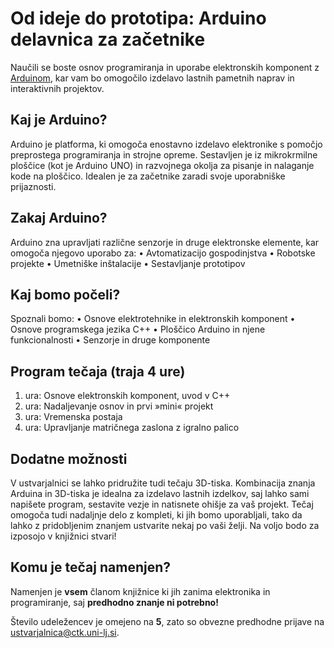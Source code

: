 # Od ideje do prototipa: Arduino delavnica za začetnike
Naučili se boste osnov programiranja in uporabe elektronskih komponent z [Arduinom](https://www.arduino.cc/), kar vam bo omogočilo izdelavo lastnih pametnih naprav in interaktivnih projektov.

## Kaj je Arduino? 
Arduino je platforma, ki omogoča enostavno izdelavo elektronike s pomočjo preprostega programiranja in strojne opreme. Sestavljen je iz mikrokrmilne ploščice (kot je Arduino UNO) in razvojnega okolja za pisanje in nalaganje kode na ploščico. Idealen je za začetnike zaradi svoje uporabniške prijaznosti.

## Zakaj Arduino?
Arduino zna upravljati različne senzorje in druge elektronske elemente, kar omogoča njegovo uporabo za:
•	Avtomatizacijo gospodinjstva
•	Robotske projekte
•	Umetniške inštalacije
•	Sestavljanje prototipov

## Kaj bomo počeli?
Spoznali bomo:
•	Osnove elektrotehnike in elektronskih komponent
•	Osnove programskega jezika C++
•	Ploščico Arduino in njene funkcionalnosti
•	Senzorje in druge komponente

## Program tečaja (traja 4 ure)
1.	ura: Osnove elektronskih komponent, uvod v C++
2.	ura: Nadaljevanje osnov in prvi »mini« projekt
3.	ura: Vremenska postaja
4.	ura: Upravljanje matričnega zaslona z igralno palico

## Dodatne možnosti
V ustvarjalnici se lahko pridružite tudi tečaju 3D-tiska. Kombinacija znanja Arduina in 3D-tiska je idealna za izdelavo lastnih izdelkov, saj lahko sami napišete program, sestavite vezje in natisnete ohišje za vaš projekt. 
Tečaj omogoča tudi nadaljnje delo z kompleti, ki jih bomo uporabljali, tako da lahko z pridobljenim znanjem ustvarite nekaj po vaši želji. Na voljo bodo za izposojo v knjižnici stvari!

## Komu je tečaj namenjen?
Namenjen je **vsem** članom knjižnice ki jih zanima elektronika in programiranje, saj **predhodno znanje ni potrebno!**

Število udeležencev je omejeno na **5**, zato so obvezne predhodne prijave na <ustvarjalnica@ctk.uni-lj.si>. 
